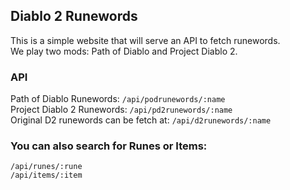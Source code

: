 ## Diablo 2 Runewords

This is a simple website that will serve an API to fetch runewords.  
We play two mods: Path of Diablo and Project Diablo 2. 

### API
Path of Diablo Runewords: ```/api/podrunewords/:name```  
Project Diablo 2 Runewords: ```/api/pd2runewords/:name```  
Original D2 runewords can be fetch at: ```/api/d2runewords/:name```

### You can also search for Runes or Items:
```/api/runes/:rune```  
```/api/items/:item```
